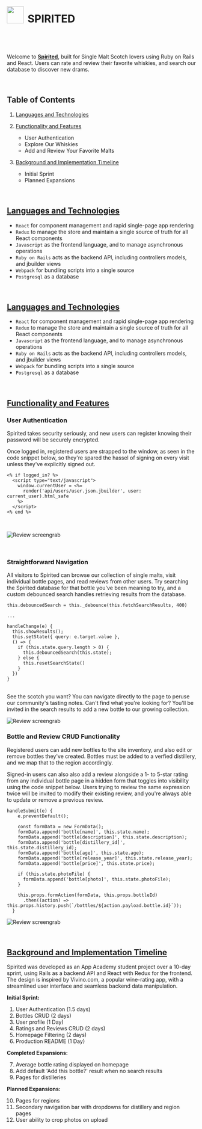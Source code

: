 <header style="display: flex; align-items: center;">
  <img src="app/assets/images/user_img_wide_lines.png" style="width: 45px; height:45px; padding-right: 10px">
  <h1>SPIRITED</h1>
</header>

Welcome to **[Spirited](https://spirited-app.herokuapp.com/#/)**, built for Single Malt Scotch lovers using Ruby on Rails and React. Users can rate and review their favorite whiskies, and search our database to discover new drams.

<br>

## Table of Contents
1. [Languages and Technologies](#languages-and-technologies)

2. [Functionality and Features](#functionality-and-features)
    * User Authentication
    * Explore Our Whiskies
    * Add and Review Your Favorite Malts
3. [Background and Implementation Timeline](#background-and-implementation-timeline)
    * Initial Sprint
    * Planned Expansions

<br>
<h2><a id="languages-and-technologies" href="#languages-and-technologies">
  Languages and Technologies
</a></h2>

* `React` for component management and rapid single-page app rendering
* `Redux` to manage the store and maintain a single source of truth for all React components
* `Javascript` as the frontend language, and to manage asynchronous operations
* `Ruby on Rails` acts as the backend API, including controllers models, and jbuilder views
* `Webpack` for bundling scripts into a single source
* `Postgresql` as a database


<br>
<h2><a id="languages-and-technologies" href="#languages-and-technologies">
  Languages and Technologies
</a></h2>

* `React` for component management and rapid single-page app rendering
* `Redux` to manage the store and maintain a single source of truth for all React components
* `Javascript` as the frontend language, and to manage asynchronous operations
* `Ruby on Rails` acts as the backend API, including controllers models, and jbuilder views
* `Webpack` for bundling scripts into a single source
* `Postgresql` as a database

<br>   
<h2><a id ="functionality-and-features" href="#functionality-and-features">
  Functionality and Features
</a></h2>


### **User Authentication**
Spirited takes security seriously, and new users can register knowing their password will be securely encrypted.

Once logged in, registered users are strapped to the window, as seen in the code snippet below, so they're spared the hassel of signing on every visit unless they've explicitly signed out.

```
<% if logged_in? %>
  <script type="text/javascript">
    window.currentUser = <%= 
      render('api/users/user.json.jbuilder', user: current_user).html_safe
    %>
  </script>
<% end %>
```
<br>

![Review screengrab](app/assets/images/user_auth.gif)

<br>

### **Straightforward Navigation**
All visitors to Spirited can browse our collection of single malts, visit individual bottle pages, and read reviews from other users. Try searching the Spirited database for that bottle you've been meaning to try, and a custom debounced search handles retrieving results from the database.
```
this.debouncedSearch = this._debounce(this.fetchSearchResults, 400)
  
...

handleChange(e) {
  this.showResults();
  this.setState({ query: e.target.value }, 
  () => {
    if (this.state.query.length > 0) {
      this.debouncedSearch(this.state);
    } else {
      this.resetSearchState()
    }
  })
}
```
<br>
See the scotch you want? You can navigate directly to the page to peruse our community's tasting notes. Can't find what you're looking for? You'll be invited in the search results to add a new bottle to our growing collection.

![Review screengrab](app/assets/images/search_preview.png)
<br>

### **Bottle and Review CRUD Functionality**
Registered users can add new bottles to the site inventory, and also edit or remove bottles they've created. Bottles must be added to a verfied distillery, and we map that to the region accordingly.

Signed-in users can also also add a review alongside a 1- to 5-star rating from any individual bottle page in a hidden form that toggles into visibility using the code snippet below. Users trying to review the same expression twice will be invited to modify their existing review, and you're always able to update or remove a previous review.

```
handleSubmit(e) {
    e.preventDefault();

    const formData = new FormData();
    formData.append('bottle[name]', this.state.name);
    formData.append('bottle[description]', this.state.description);
    formData.append('bottle[distillery_id]', this.state.distillery_id);
    formData.append('bottle[age]', this.state.age);
    formData.append('bottle[release_year]', this.state.release_year);
    formData.append('bottle[price]', this.state.price);

    if (this.state.photoFile) {
      formData.append('bottle[photo]', this.state.photoFile);
    }

    this.props.formAction(formData, this.props.bottleId)
      .then((action) => this.props.history.push(`/bottles/${action.payload.bottle.id}`));
  }
```

![Review screengrab](app/assets/images/review_CRUD.gif)

<br>
<h2><a id="background-and-implementation-timeline" href="#background-and-implementation-timeline">
  Background and Implementation Timeline
</a></h2>

Spirited was developed as an App Academy student project over a 10-day sprint, using Rails as a backend API and React with Redux for the frontend. The design is inspired by Vivino.com, a popular wine-rating app, with a streamlined user interface and seamless backend data manipulation.

**Initial Sprint:**

1. User Authentication (1.5 days)
2. Bottles CRUD (2 days)
3. User profile (1 Day)
4. Ratings and Reviews CRUD (2 days)
5. Homepage Filtering (2 days)
6. Production README (1 Day)

**Completed Expansions:**

7. Average bottle rating displayed on homepage
8. Add default 'Add this bottle?' result when no search results
9. Pages for distilleries

**Planned Expansions:**

10. Pages for regions
11. Secondary navigation bar with dropdowns for distillery and region pages
12. User ability to crop photos on upload 

